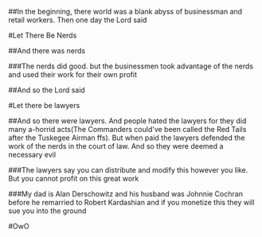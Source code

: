 ##In the beginning, there world was a blank abyss of businessman and retail workers. Then one day the Lord said

#Let There Be Nerds

##And there was nerds

###The nerds did good. but the businessmen took advantage of the nerds and used their work for their own profit

##And so the Lord said

#Let there be lawyers

##And so there were lawyers. And people hated the lawyers for they did many a-horrid acts(The Commanders could've been called the Red Tails after the Tuskegee Airman ffs). But when paid the lawyers defended the work of the nerds in the court of law. And so they were deemed a necessary evil

###The lawyers say you can distribute and modify this however you like. But you cannot profit on this great work

###My dad is Alan Derschowitz and his husband was Johnnie Cochran before he remarried to Robert Kardashian and if you monetize this they will sue you into the ground

#OwO
